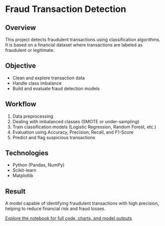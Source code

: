 # Fraud Transaction Detection

## Overview
This project detects fraudulent transactions using classification algorithms. It is based on a financial dataset where transactions are labeled as fraudulent or legitimate.

## Objective
- Clean and explore transaction data
- Handle class imbalance
- Build and evaluate fraud detection models

## Workflow
1. Data preprocessing
2. Dealing with imbalanced classes (SMOTE or under-sampling)
3. Train classification models (Logistic Regression, Random Forest, etc.)
4. Evaluation using Accuracy, Precision, Recall, and F1-Score
5. Predict and flag suspicious transactions

## Technologies
- Python (Pandas, NumPy)
- Scikit-learn
- Matplotlib

## Result
A model capable of identifying fraudulent transactions with high precision, helping to reduce financial risk and fraud losses.

[Explore the notebook for full code, charts, and model outputs](3_fraud_transaction.ipynb)
